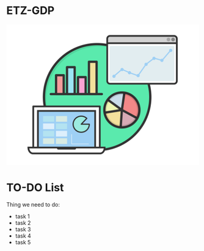 # ETZ-GDP

![Logo](.github/logo.png)

# TO-DO List

Thing we need to do:
* task 1
* task 2
* task 3
* task 4
* task 5

